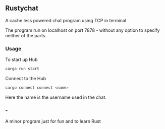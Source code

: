 ## Rustychat

A cache less powered chat program using TCP in terminal

The program run on localhost on port 7878 - without any option to specify neither of the parts.

### Usage
To start up Hub
```bash
cargo run start
```

Connect to the Hub
```bash
cargo connect connect <name>
```

Here the name is the username used in the chat.

### -
A minor program just for fun and to learn Rust
